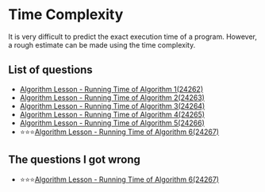 Time Complexity
=================
It is very difficult to predict the exact execution time of a program. However, a rough estimate can be made using the time complexity.

List of questions
-----------

- [Algorithm Lesson - Running Time of Algorithm 1(24262)](https://github.com/yoru4890/coding_test/blob/main/baekjoon/time_complexity/24262.md)
- [Algorithm Lesson - Running Time of Algorithm 2(24263)](https://github.com/yoru4890/coding_test/blob/main/baekjoon/time_complexity/24263.md)
- [Algorithm Lesson - Running Time of Algorithm 3(24264)](https://github.com/yoru4890/coding_test/blob/main/baekjoon/time_complexity/24264.md)
- [Algorithm Lesson - Running Time of Algorithm 4(24265)](https://github.com/yoru4890/coding_test/blob/main/baekjoon/time_complexity/24265.md)
- [Algorithm Lesson - Running Time of Algorithm 5(24266)](https://github.com/yoru4890/coding_test/blob/main/baekjoon/time_complexity/24266.md)
- ⭐⭐⭐[Algorithm Lesson - Running Time of Algorithm 6(24267)](https://github.com/yoru4890/coding_test/blob/main/baekjoon/time_complexity/24267.md)


The questions I got wrong
-------------------

- ⭐⭐⭐[Algorithm Lesson - Running Time of Algorithm 6(24267)](https://github.com/yoru4890/coding_test/blob/main/baekjoon/time_complexity/24267.md)
